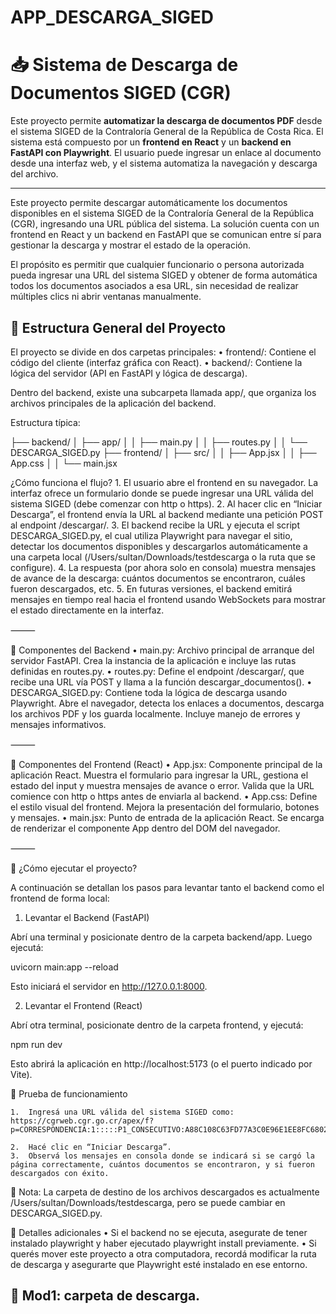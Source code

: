 # APP_DESCARGA_SIGED

# 📥 Sistema de Descarga de Documentos SIGED (CGR)

Este proyecto permite **automatizar la descarga de documentos PDF** desde el sistema SIGED de la Contraloría General de la República de Costa Rica. El sistema está compuesto por un **frontend en React** y un **backend en FastAPI con Playwright**. El usuario puede ingresar un enlace al documento desde una interfaz web, y el sistema automatiza la navegación y descarga del archivo.

---------------------------------------

Este proyecto permite descargar automáticamente los documentos disponibles en el sistema SIGED de la Contraloría General de la República (CGR), ingresando una URL pública del sistema. La solución cuenta con un frontend en React y un backend en FastAPI que se comunican entre sí para gestionar la descarga y mostrar el estado de la operación.

El propósito es permitir que cualquier funcionario o persona autorizada pueda ingresar una URL del sistema SIGED y obtener de forma automática todos los documentos asociados a esa URL, sin necesidad de realizar múltiples clics ni abrir ventanas manualmente.

## 📁 Estructura General del Proyecto

El proyecto se divide en dos carpetas principales:
	•	frontend/: Contiene el código del cliente (interfaz gráfica con React).
	•	backend/: Contiene la lógica del servidor (API en FastAPI y lógica de descarga).

Dentro del backend, existe una subcarpeta llamada app/, que organiza los archivos principales de la aplicación del backend.

Estructura típica:

├── backend/
│   ├── app/
│   │   ├── main.py
│   │   ├── routes.py
│   │   └── DESCARGA_SIGED.py
├── frontend/
│   ├── src/
│   │   ├── App.jsx
│   │   ├── App.css
│   │   └── main.jsx

¿Cómo funciona el flujo?
	1.	El usuario abre el frontend en su navegador. La interfaz ofrece un formulario donde se puede ingresar una URL válida del sistema SIGED (debe comenzar con http o https).
	2.	Al hacer clic en “Iniciar Descarga”, el frontend envía la URL al backend mediante una petición POST al endpoint /descargar/.
	3.	El backend recibe la URL y ejecuta el script DESCARGA_SIGED.py, el cual utiliza Playwright para navegar el sitio, detectar los documentos disponibles y descargarlos automáticamente a una carpeta local (/Users/sultan/Downloads/testdescarga o la ruta que se configure).
	4.	La respuesta (por ahora solo en consola) muestra mensajes de avance de la descarga: cuántos documentos se encontraron, cuáles fueron descargados, etc.
	5.	En futuras versiones, el backend emitirá mensajes en tiempo real hacia el frontend usando WebSockets para mostrar el estado directamente en la interfaz.

⸻

🧩 Componentes del Backend
	•	main.py: Archivo principal de arranque del servidor FastAPI. Crea la instancia de la aplicación e incluye las rutas definidas en routes.py.
	•	routes.py: Define el endpoint /descargar/, que recibe una URL vía POST y llama a la función descargar_documentos().
	•	DESCARGA_SIGED.py: Contiene toda la lógica de descarga usando Playwright. Abre el navegador, detecta los enlaces a documentos, descarga los archivos PDF y los guarda localmente. Incluye manejo de errores y mensajes informativos.

⸻

🧩 Componentes del Frontend (React)
	•	App.jsx: Componente principal de la aplicación React. Muestra el formulario para ingresar la URL, gestiona el estado del input y muestra mensajes de avance o error. Valida que la URL comience con http o https antes de enviarla al backend.
	•	App.css: Define el estilo visual del frontend. Mejora la presentación del formulario, botones y mensajes.
	•	main.jsx: Punto de entrada de la aplicación React. Se encarga de renderizar el componente App dentro del DOM del navegador.

⸻

🚀 ¿Cómo ejecutar el proyecto?

A continuación se detallan los pasos para levantar tanto el backend como el frontend de forma local:

1. Levantar el Backend (FastAPI)

Abrí una terminal y posicionate dentro de la carpeta backend/app. Luego ejecutá:

uvicorn main:app --reload        

Esto iniciará el servidor en http://127.0.0.1:8000.

2. Levantar el Frontend (React)

Abrí otra terminal, posicionate dentro de la carpeta frontend, y ejecutá:

npm run dev

Esto abrirá la aplicación en http://localhost:5173 (o el puerto indicado por Vite).

🧪 Prueba de funcionamiento

	1.	Ingresá una URL válida del sistema SIGED como: https://cgrweb.cgr.go.cr/apex/f?p=CORRESPONDENCIA:1:::::P1_CONSECUTIVO:A88C108C63FD77A3C0E96E1EE8FC6802

	2.	Hacé clic en “Iniciar Descarga”.
	3.	Observá los mensajes en consola donde se indicará si se cargó la página correctamente, cuántos documentos se encontraron, y si fueron descargados con éxito.

📝 Nota: La carpeta de destino de los archivos descargados es actualmente /Users/sultan/Downloads/testdescarga, pero se puede cambiar en DESCARGA_SIGED.py.

📌 Detalles adicionales
	•	Si el backend no se ejecuta, asegurate de tener instalado playwright y haber ejecutado playwright install previamente.
	•	Si querés mover este proyecto a otra computadora, recordá modificar la ruta de descarga y asegurarte que Playwright esté instalado en ese entorno.




## 📁 Mod1: carpeta de descarga.













